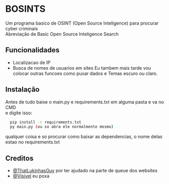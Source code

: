 # BOSINTS
Um programa basico de OSINT (Open Source Inteligence) para procurar cyber criminais\
Abreviação de Basic Open Source Inteligence Search


## Funcionalidades

- Localizacao de IP
- Busca de nomes de usuarios em sites
Eu tambem mais tarde vou colocar outras funcoes como puxar dados e Temas escuro ou claro.
## Instalação

Antes de tudo baixe o main.py e requirements.txt em alguma pasta e va no CMD\
e digite isso:

```bash
  pip install -r requirements.txt
  py main.py (ou so abra ele normalmente mesmo)
```
qualquer coisa e so procurar como baixar as dependencias, o nome delas estao no requirements.txt
    
## Creditos

- [@ThatLukinhasGuy](https://www.github.com/octokatherine) por ter ajudado na parte de queue dos websites
- [@Visivel](https://www.github.com/visivel) eu poxa

